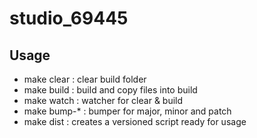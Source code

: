 # studio_69445

Usage
---

 - make clear : clear build folder
 - make build : build and copy files into build
 - make watch : watcher for clear & build
 - make bump-* : bumper for major, minor and patch
 - make dist : creates a versioned script ready for usage
